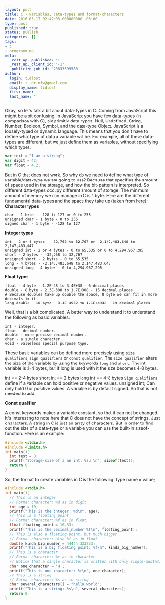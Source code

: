 ```yaml
---
layout: post
title: C - variables, data-types and format-characters
date: 2016-03-17 02:42:03.000000000 -03:00
type: post
published: true
status: publish
categories: []
tags:
- c
- programming
meta:
  _rest_api_published: '1'
  _rest_api_client_id: "-1"
  _publicize_job_id: '20833599580'
author:
  login: tidlost
  email: tl.dr.mfw@gmail.com
  display_name: tidlost
  first_name: ''
  last_name: ''
---
```


Okay, so let's talk a bit about data-types in C. Coming from JavaScript this might be a bit confusing. In JavaScript you have few data-types (in comparison with C), six primitiv data-types: Null, Undefined, String, Number, Booleon, Symbol, and the data-type Object. JavaScript is a loosely-typed or dynamic language. This means that you don't have to define what type of data a variable will be.
For example, all of these data-types are different, but we just define them as variables, without specifying which types.

```javascript
var text = "I am a string";
var digit = 42;
var float = 4.2;
```

But in C that does not work.
So why do we need to define what type of variable/data-type we are going to use? Because that specifies the amount of space used in the storage, and how the bit-pattern is interpreted. So different data-types occupy different amount of storage. The minimum amount of memory we can manage in C is 1 byte.
Here are the different fundamental data-types and the space they take up (taken from [here](http://www.tutorialspoint.com/cprogramming/c_data_types.htm)):
**Character types**
```
char - 1 byte - -128 to 127 or 0 to 255
unsigned char - 1 byte - 0 to 255
signed char - 1 byte - -128 to 127
```

**Integer types**
```
int - 2 or 4 bytes - -32,768 to 32,767 or -2,147,483,648 to 2,147,483,647
unsigned int - 2 or 4 bytes - 0 to 65,535 or 0 to 4,294,967,295
short - 2 bytes - -32,768 to 32,767
unsigned short - 2 bytes - 0 to 65,535
long - 4 bytes - -2,147,483,648 to 2,147,483,647
unsigned long - 4 bytes - 0 to 4,294,967,295
```

**Float types**
```
float - 4 byte - 1.2E-38 to 3.4E+38 - 6 decimal places
double - 8 byte - 2.3E-308 to 1.7E+308 - 15 decimal places
# Because doubles take up double the space, 8 byte we can fit in more decimals in it.
long double - 10 byte - 3.4E-4932 to 1.1E+4932 - 19 decimal places
```
Well, that is a bit complicated. A better way to understand it to understand the following as basic variables:

```
int - integer.
float - decimal number.
double - more precise decimal number.
char - a single character.
void - valueless special purpose type.
```

These basic variables can be defined more precisely using `size qualifiers`, `sign qualifiers` or `const qualifier`.
The `size qualifier` alters the size of the variable by using the keywords `long` and `short`. The int variable is 2-4 bytes, but if long is used with it the size becomes 4-8 bytes.

int == 2-4 bytes
short int == 2 bytes
long int == 4-8 bytes
`Sign qualifiers` define if a variable can hold positive or negative values.
unsigned int;
Can only hold 0 or positive values.
A variable is by default signed. So that is not needed to add.

**Const qualifier**

A const keywords makes a variable constant, so that it can not be changed.
It's interesting to note here that C does not have the concept of strings. Just characters. A string in C is just an array of characters.
But in order to find out the size of a data-type or a variable you can use the built-in sizeof-function. Here is an example:

```c
#include <stdio.h>
#include <limits.h>
int main(){
  int test = 8;
  printf("Storage-size of a an int: %zu \n", sizeof(test));
  return 0;
}
```

So, the format to create variables in C is the following:
type name = value;

```c
#include <stdio.h>
int main(){
  // This is an integer
  // Format character: %d as in digit
  int age = 10;
  printf("This is the integer: %d\n", age);
  // This is a floating point
  // Format character: %f as in float
  float floating_point = 10.33;
  printf("This is the decimal_number %f\n", floating_point);
  // This is also a floating point, but much bigger.
  // Format character: also %f as in float
  double kinda_big_number = 44444.333233;
  printf("This is a big floating point: %f\n", kinda_big_number);
  // This is a character
  // Format character: %c as in character
  // Notice that a single character is written with only single-quotation-marks
  char one_character = 'H';
  printf("This is one character: %c\n", one_character);
  // This is a string
  // Format character: %s as in string
  char several_characters[] = "hello world";
  printf("This is a string: %s\n", several_characters);
  return 0;
}
```
